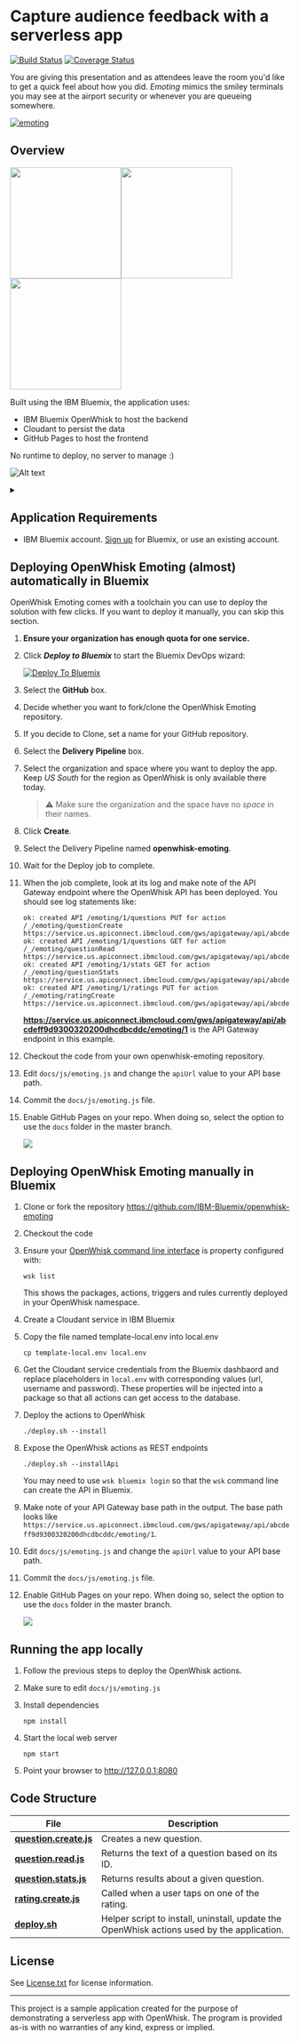 # Capture audience feedback with a serverless app
[![Build Status](https://travis-ci.org/IBM-Bluemix/openwhisk-emoting.svg?branch=master)](https://travis-ci.org/IBM-Bluemix/openwhisk-emoting) [![Coverage Status](https://coveralls.io/repos/github/IBM-Bluemix/openwhisk-emoting/badge.svg?branch=master)](https://coveralls.io/github/IBM-Bluemix/openwhisk-emoting?branch=master)

You are giving this presentation and as attendees leave the room you'd like to get a quick feel about how you did. *Emoting* mimics the smiley terminals you may see at the airport security or whenever you are queueing somewhere.

   [![emoting](xdocs/emoting-youtube.png)](https://youtu.be/5btqydWZ8u0 "emoting")

## Overview

<img src="xdocs/emoting-question.png" height="200"/><img src="xdocs/emoting-answer.png" height="200"/><img src="xdocs/emoting-admin.png" height="200"/>

Built using the IBM Bluemix, the application uses:
* IBM Bluemix OpenWhisk to host the backend
* Cloudant to persist the data
* GitHub Pages to host the frontend

No runtime to deploy, no server to manage :)

![Alt text](https://g.gravizo.com/source/architecture?https%3A%2F%2Fraw.githubusercontent.com%2FIBM-Bluemix%2Fopenwhisk-emoting%2Fmaster%2FREADME.md)
<details>
<summary></summary>
architecture
  digraph G {
    node [fontname = "helvetica"];
    rankdir=LR;
    user -> github;
    github -> openwhisk [label="API Calls"];
    openwhisk -> cloudant;
    github [shape=circle style=filled color="%234E96DB" fontcolor=white label="GitHub Pages"];
    openwhisk [shape=circle style=filled color="%2324B643" fontcolor=white label="OpenWhisk"];
    cloudant [shape=circle style=filled color="%234E96DB" fontcolor=white label="Cloudant"];
  }
architecture
</details>

## Application Requirements

* IBM Bluemix account. [Sign up][bluemix_signup_url] for Bluemix, or use an existing account.

## Deploying OpenWhisk Emoting (almost) automatically in Bluemix

OpenWhisk Emoting comes with a toolchain you can use to deploy the solution with few clicks. If you want to deploy it manually, you can skip this section.

1. **Ensure your organization has enough quota for one service.**

1. Click ***Deploy to Bluemix*** to start the Bluemix DevOps wizard:

   [![Deploy To Bluemix](https://console.ng.bluemix.net/devops/graphics/create_toolchain_button.png)](https://console.ng.bluemix.net/devops/setup/deploy/?repository=https://github.com/IBM-Bluemix/openwhisk-emoting&branch=master)

1. Select the **GitHub** box.

1. Decide whether you want to fork/clone the OpenWhisk Emoting repository.

1. If you decide to Clone, set a name for your GitHub repository.

1. Select the **Delivery Pipeline** box.

1. Select the organization and space where you want to deploy the app. Keep *US South* for the region as OpenWhisk is only available there today.

   > :warning: Make sure the organization and the space have no *space* in their names.

1. Click **Create**.

1. Select the Delivery Pipeline named **openwhisk-emoting**.

1. Wait for the Deploy job to complete.

1. When the job complete, look at its log and make note of the API Gateway endpoint where the OpenWhisk API has been deployed. You should see log statements like:

   ```
   ok: created API /emoting/1/questions PUT for action /_/emoting/questionCreate
   https://service.us.apiconnect.ibmcloud.com/gws/apigateway/api/abcdeff9d9300320200dhcdbcddc/emoting/1/questions
   ok: created API /emoting/1/questions GET for action /_/emoting/questionRead
   https://service.us.apiconnect.ibmcloud.com/gws/apigateway/api/abcdeff9d9300320200dhcdbcddc/emoting/1/questions
   ok: created API /emoting/1/stats GET for action /_/emoting/questionStats
   https://service.us.apiconnect.ibmcloud.com/gws/apigateway/api/abcdeff9d9300320200dhcdbcddc/emoting/1/stats
   ok: created API /emoting/1/ratings PUT for action /_/emoting/ratingCreate
   https://service.us.apiconnect.ibmcloud.com/gws/apigateway/api/abcdeff9d9300320200dhcdbcddc/emoting/1/ratings
   ```

   **https://service.us.apiconnect.ibmcloud.com/gws/apigateway/api/abcdeff9d9300320200dhcdbcddc/emoting/1** is the API Gateway endpoint in this example.

1. Checkout the code from your own openwhisk-emoting repository.

1. Edit `docs/js/emoting.js` and change the `apiUrl` value to your API base path.

1. Commit the `docs/js/emoting.js` file.

1. Enable GitHub Pages on your repo. When doing so, select the option to use the `docs` folder in the master branch.

   ![](xdocs/githubpages.png)

## Deploying OpenWhisk Emoting manually in Bluemix

1. Clone or fork the repository https://github.com/IBM-Bluemix/openwhisk-emoting

1. Checkout the code

1. Ensure your [OpenWhisk command line interface](https://console.ng.bluemix.net/openwhisk/cli) is property configured with:

   ```
   wsk list
   ```

   This shows the packages, actions, triggers and rules currently deployed in your OpenWhisk namespace.

1. Create a Cloudant service in IBM Bluemix

1. Copy the file named template-local.env into local.env

   ```
   cp template-local.env local.env
   ```

1. Get the Cloudant service credentials from the Bluemix dashbaord and replace placeholders in `local.env` with corresponding values (url, username and password). These properties will be injected into a package so that all actions can get access to the database.

1. Deploy the actions to OpenWhisk

   ```
   ./deploy.sh --install
   ```

1. Expose the OpenWhisk actions as REST endpoints

   ```
   ./deploy.sh --installApi
   ```

   You may need to use `wsk bluemix login` so that the `wsk` command line can create the API in Bluemix.

1. Make note of your API Gateway base path in the output. The base path looks like `https://service.us.apiconnect.ibmcloud.com/gws/apigateway/api/abcdeff9d9300320200dhcdbcddc/emoting/1`.

1. Edit `docs/js/emoting.js` and change the `apiUrl` value to your API base path.

1. Commit the `docs/js/emoting.js` file.

1. Enable GitHub Pages on your repo. When doing so, select the option to use the `docs` folder in the master branch.

   ![](xdocs/githubpages.png)

## Running the app locally

1. Follow the previous steps to deploy the OpenWhisk actions.

1. Make sure to edit `docs/js/emoting.js`

1. Install dependencies

   ```
   npm install
   ```

1. Start the local web server

   ```
   npm start
   ```

1. Point your browser to http://127.0.0.1:8080

## Code Structure

| File | Description |
| ---- | ----------- |
|[**question.create.js**](actions/question.create.js)| Creates a new question. |
|[**question.read.js**](actions/question.read.js)| Returns the text of a question based on its ID. |
|[**question.stats.js**](actions/question.stats.js)| Returns results about a given question. |
|[**rating.create.js**](actions/rating.create.js)| Called when a user taps on one of the rating. |
|[**deploy.sh**](deploy.sh)|Helper script to install, uninstall, update the OpenWhisk actions used by the application.|

## License

See [License.txt](License.txt) for license information.

---

This project is a sample application created for the purpose of demonstrating a serverless app with OpenWhisk. The program is provided as-is with no warranties of any kind, express or implied.

[bluemix_signup_url]: https://console.ng.bluemix.net/?cm_mmc=GitHubReadMe
